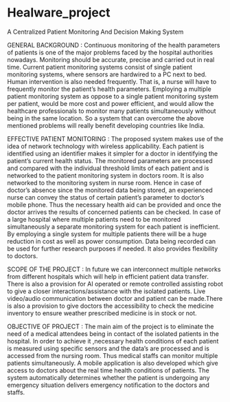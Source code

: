 # Healware_project
A Centralized Patient Monitoring And Decision Making System

GENERAL BACKGROUND :
Continuous monitoring of the health parameters of patients is one of the major problems faced by the hospital authorities nowadays. Monitoring should be accurate, precise and carried out in real time. Current patient monitoring systems consist of single patient monitoring systems, where sensors are hardwired to a PC next to bed. Human intervention is also needed frequently. That is, a nurse will have to frequently monitor the patient’s health parameters. Employing a multiple patient monitoring system as oppose to a single patient monitoring system per patient, would be more cost and power efficient, and would allow the healthcare professionals to monitor many patients simultaneously without being in the same location. So a system that can overcome the above mentioned problems will really benefit developing countries like India. 

EFFECTIVE PATIENT MONITORING :
The proposed system makes use of the idea of network technology with wireless applicability. Each patient is identified using an identifier makes it simpler for a doctor in identifying the patient’s current health status. The monitored parameters are processed and compared with the individual threshold limits of each patient and is networked to the patient monitoring system in doctors room. It is also networked to the monitoring system in nurse room. Hence in case of doctor’s absence since the monitored data being stored, an experienced nurse can convey the status of certain patient’s parameter to doctor’s mobile phone. Thus the necessary health aid can be provided and once the doctor arrives the results of concerned patients can be checked. In case of a large hospital where multiple patients need to be monitored simultaneously a separate monitoring system for each patient is inefficient. By employing a single system for multiple patients there will be a huge reduction in cost as well as power consumption. Data being recorded can be used for further research purposes if needed. It also provides flexibility to doctors.

 
SCOPE OF THE PROJECT :
In future we can interconnect multiple networks from different hospitals which will help in efficient patient data transfer. There is also a provision for AI operated or remote controlled assisting robot to give a closer interactions/assistance with the isolated patients. Live video/audio communication between doctor and patient can be made.There is also a provision to give doctors the accessibility to check the medicine inventory to ensure weather prescribed medicine is in stock or not.

OBJECTIVE OF PROJECT :
The main aim of the project is to eliminate the need of a medical attendees being in contact of the isolated patients in the hospital. In order to achieve it ,necessary health conditions of each patient is measured using specific sensors and the data’s are processed and is accessed from the nursing room. Thus medical staffs can monitor multiple patients simultaneously. A mobile application is also developed which give access to doctors about the real time health conditions of patients. The system automatically determines whether the patient is undergoing any emergency situation delivers emergency notification to the doctors and staffs.

